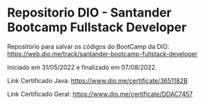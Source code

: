 # Repositorio DIO - Santander Bootcamp Fullstack Developer

Repositório para salvar os códigos do BootCamp da DIO:
https://web.dio.me/track/santander-bootcamp-fullstack-developer

Iniciado em 31/05/2022 e finalizado em 07/08/2022.


Link Certificado Java: https://www.dio.me/certificate/3651182B

Link Certificado Geral: https://www.dio.me/certificate/DDAC7457
